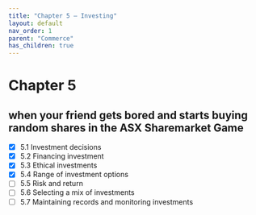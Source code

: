 ```yaml
---
title: "Chapter 5 – Investing"
layout: default
nav_order: 1
parent: "Commerce"
has_children: true
---
```


# Chapter 5

## when your friend gets bored and starts buying random shares in the ASX Sharemarket Game

- [x] 5.1 Investment decisions
- [x] 5.2 Financing investment
- [x] 5.3 Ethical investments
- [x] 5.4 Range of investment options
- [ ] 5.5 Risk and return
- [ ] 5.6 Selecting a mix of investments
- [ ] 5.7 Maintaining records and monitoring investments